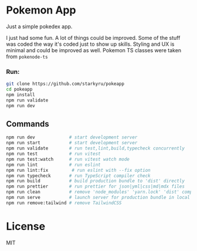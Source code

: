 # Pokemon App

Just a simple pokedex app.

I just had some fun. A lot of things could be improved.
Some of the stuff was coded the way it's coded just to show up skills.
Styling and UX is minimal and could be improved as well.
Pokemon TS classes were taken from `pokenode-ts`

### Run:

```sh
git clone https://github.com/starkyru/pokeapp
cd pokeapp
npm install
npm run validate
npm run dev
```

## Commands

```bash
npm run dev             # start development server
npm run start           # start development server
npm run validate        # run test,lint,build,typecheck concurrently
npm run test            # run vitest
npm run test:watch      # run vitest watch mode
npm run lint            # run eslint
npm run lint:fix         # run eslint with --fix option
npm run typecheck       # run TypeScript compiler check
npm run build           # build production bundle to 'dist' directly
npm run prettier        # run prettier for json|yml|css|md|mdx files
npm run clean           # remove 'node_modules' 'yarn.lock' 'dist' completely
npm run serve           # launch server for production bundle in local
npm run remove:tailwind # remove TailwindCSS
```

# License

MIT
